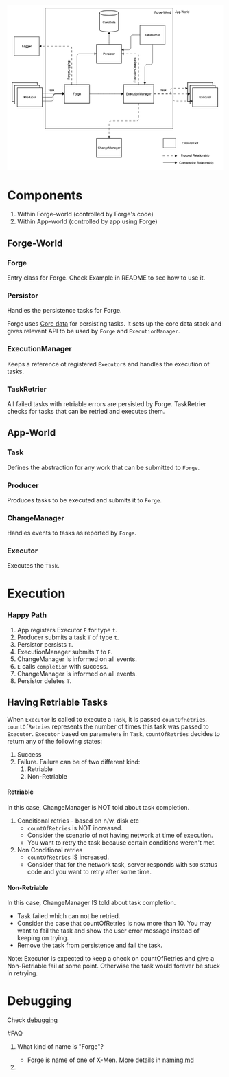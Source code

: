 ![Abstract Design](images/architecture.png)

# Components

1. Within Forge-world (controlled by Forge's code)
2. Within App-world (controlled by app using Forge)

## Forge-World

### Forge
Entry class for Forge. Check Example in README to see how to use it.

### Persistor
Handles the persistence tasks for Forge.

Forge uses [Core data](https://developer.apple.com/library/archive/documentation/Cocoa/Conceptual/CoreData/index.html) for persisting tasks. It sets up the core data stack and gives relevant API to be used by `Forge` and `ExecutionManager`.

### ExecutionManager
Keeps a reference ot registered `Executor`s and handles the execution of tasks.

### TaskRetrier
All failed tasks with retriable errors are persisted by Forge. TaskRetrier checks for tasks that can be retried and executes them.

## App-World

### Task
Defines the abstraction for any work that can be submitted to `Forge`.

### Producer
Produces tasks to be executed and submits it to `Forge`.

### ChangeManager
Handles events to tasks as reported by `Forge`.

### Executor
Executes the `Task`.


# Execution

### Happy Path

1. App registers Executor `E` for type `t`.
2. Producer submits a task `T` of type `t`.
3. Persistor persists `T`.
4. ExecutionManager submits `T` to `E`.
5. ChangeManager is informed on all events.
6. `E` calls `completion` with success.
7. ChangeManager is informed on all events.
8. Persistor deletes `T`.

## Having Retriable Tasks

When `Executor` is called to execute a `Task`, it is passed `countOfRetries`. `countOfRetries` represents the number of times this task was passed to `Executor`.
`Executor` based on parameters in `Task`, `countOfRetries` decides to return any of the following states:

1. Success
2. Failure. Failure can be of two different kind:
	1. Retriable
	2. Non-Retriable

#### Retriable

In this case, ChangeManager is NOT told about task completion.

1. Conditional retries - based on n/w, disk etc
	* `countOfRetries` is NOT increased.
	* Consider the scenario of not having network at time of execution.
	* You want to retry the task because certain conditions weren't met.
2. Non Conditional retries
	* `countOfRetries` IS increased.
	* Consider that for the network task, server responds with `500` status code and you want to retry after some time.

#### Non-Retriable

In this case, ChangeManager IS told about task completion.

* Task failed which can not be retried.
* Consider the case that countOfRetries is now more than 10. You may want to fail the task and show the user error message instead of keeping on trying.
* Remove the task from persistence and fail the task.

Note: Executor is expected to keep a check on countOfRetries and give a Non-Retriable fail at some point. Otherwise the task would forever be stuck in retrying.

# Debugging
Check [debugging](debugging.md)

#FAQ

1. What kind of name is "Forge"?

   * Forge is name of one of X-Men. More details in [naming.md](naming.md)
2.
